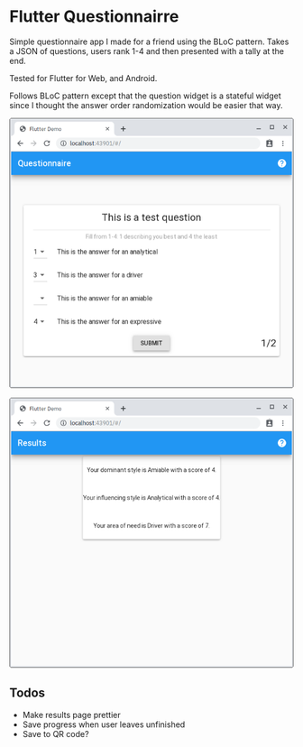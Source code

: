 # Flutter Questionnairre

Simple questionnaire app I made for a friend using the BLoC pattern. Takes a JSON of questions, users rank 1-4 and then presented with a tally at the end.

Tested for Flutter for Web, and Android.

Follows BLoC pattern except that the question widget is a stateful widget since I thought the answer order randomization would be easier that way.

![Question Card](screenshots/question.png)

![Results Page](screenshots/results.png)

## Todos

 * Make results page prettier
 * Save progress when user leaves unfinished
 * Save to QR code?
